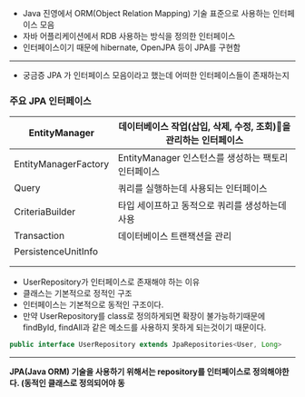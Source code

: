
- Java 진영에서 ORM(Object Relation Mapping) 기술 표준으로 사용하는 인터페이스 모음
- 자바 어플리케이션에서 RDB 사용하는 방식을 정의한 인터페이스 
- 인터페이스이기 때문에 hibernate, OpenJPA 등이 JPA를 구현함


---

- 궁금증 JPA 가 인터페이스 모음이라고 했는데 어떠한 인터페이스들이 존재하는지

### 주요 JPA 인터페이스

| EntityManager        | 데이터베이스 작업(삽입, 삭제, 수정, 조회)을 관리하는 인터페이스 |
| -------------------- | -------------------------------------- |
| EntityManagerFactory | EntityManager 인스턴스를 생성하는 팩토리 인터페이스     |
| Query                | 쿼리를 실행하는데 사용되는 인터페이스                   |
| CriteriaBuilder      | 타입 세이프하고 동적으로 쿼리를 생성하는데 사용             |
| Transaction          | 데이터베이스 트랜잭션을 관리                        |
| PersistenceUnitInfo  |                                        |
|                      |                                        |
|                      |                                        |
- UserRepository가 인터페이스로 존재해야 하는 이유 
- 클래스는 기본적으로 정적인 구조
- 인터페이스는 기본적으로 동적인 구조이다.
- 만약 UserRepository를 class로 정의하게되면 확장이 불가능하기때문에 findById, findAll과 같은 메소드를 사용하지 못하게 되는것이기 때문이다.

```java
public interface UserRepository extends JpaRepositories<User, Long> 
```

---


**JPA(Java ORM) 기술을 사용하기 위해서는 repository를 인터페이스로 정의해야한다. (동적인 클래스로 정의되어야 동**